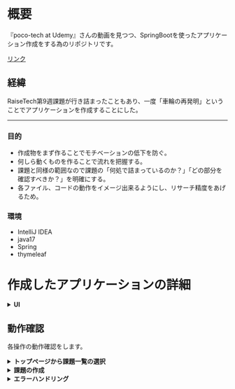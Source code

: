 # 概要

『poco-tech at Udemy』さんの動画を見つつ、SpringBootを使ったアプリケーション作成をする為のリポジトリです。

[リンク](https://www.udemy.com/course/intellij-spring-boot/)

## 経緯
RaiseTech第9週課題が行き詰まったこともあり、一度「車輪の再発明」ということでアプリケーションを作成することにした。

---

### 目的
- 作成物をまず作ることでモチベーションの低下を防ぐ。
- 何しら動くものを作ることで流れを把握する。
- 課題と同様の範囲なので課題の「何処で詰まっているのか？」「どの部分を確認すべきか？」を明確にする。
- 各ファイル、コードの動作をイメージ出来るようにし、リサーチ精度をあげるため。


### 環境
- IntelliJ IDEA
- java17
- Spring
- thymeleaf


# 作成したアプリケーションの詳細

<details>
<summary><b>UI</b></summary>

課題管理アプリケーションのトップページ。見た目はこのようになりました。ごく簡易的なものです。
<img width="733" alt="スクリーンショット 2023-07-03 12 22 27" src="https://github.com/gotokaka/IssueTrackingApp/assets/120085564/129d9415-3171-4225-b568-85830cdd830c">

課題一覧画面です。Bootstrapのdocsよりテーブルのデザインを選択しました。
<img width="1762" alt="スクリーンショット 2023-07-03 21 26 41" src="https://github.com/gotokaka/IssueTrackingApp/assets/120085564/00b03236-a863-4e7f-9cad-2d548b154ba5">

課題作成画面です。キャンセルで課題一覧画面に遷移出来ます。
<img width="1778" alt="スクリーンショット 2023-07-03 20 41 32" src="https://github.com/gotokaka/IssueTrackingApp/assets/120085564/1aa54a00-5e76-4474-b719-d16aa4d92780">


</details>


## 動作確認

各操作の動作確認をします。

<details>
<summary><b>トップページから課題一覧の選択</b></summary>
  
![課題管理APP](https://github.com/gotokaka/IssueTrackingApp/assets/120085564/6c6e6f43-d8d4-49cb-92bb-1b3e9f348451)  
トップページから一覧画面に遷移出来ます。

![APP課題詳細](https://github.com/gotokaka/IssueTrackingApp/assets/120085564/cdc66726-1f4c-4bd3-9180-451a2ca8f496)  
一覧画面の各課題を見ることが出来ます

</details>


<details>
<summary><b>課題の作成</b></summary>


![APP課題作成](https://github.com/gotokaka/IssueTrackingApp/assets/120085564/0a9515d2-01cd-43ac-b39d-b77da456c9f1)  
新しい課題を作成出来ます。課題はDBに保存されます。


</details>

<details>
<summary><b>エラーハンドリング</b></summary>

バリデーションによるエラーハンドリングも実装しました。


![APP課題作成文字サイズvali](https://github.com/gotokaka/IssueTrackingApp/assets/120085564/20742dc6-1faa-4332-b5cc-855913bb2a8d)  
文字サイズは256文字で設定しました。上限を超えるとこのようになります。


![APP課題作成vali](https://github.com/gotokaka/IssueTrackingApp/assets/120085564/745cdc2f-b0dd-4572-bdcd-35dd48e9e0fb)  
空文字を打つとエラーが出ます。



# まとめ
簡易的なアプリケーションではあるが、基礎の基礎がたくさん詰まった良い教材だった。今回取り組んで考えたことをまとめる。
- Javaを使ったアプリケーションで使われるであろう技術の基本を体感的に獲得できた。それによりより発展的な内容の理解の基礎を作れた。
- RaiseTechで学習している内容が殆どだったので、理解の進度も変わっていくと思われる。
- RaiseTechの課題の難易度が相当高いことが分かった。かつ、その難易度をクリアしなければ業界でやっていけない事も改めて自覚した。
- Git管理やGitHubのPRを整える重要性を実感できた。プロジェクトとして進める時に整然としているべき。
- Javaやフレームワークだけでなく、HTMLやDBに関する操作も同時に行うことで、Java学習のみに傾倒するべきではないと感じた。
RaiseeTech課題はその重要性から様々な技術習得を目指すが、敢えて深く触れない場合も多い。そこを自身で調査し気づき自分で学習するということ込みで「自走力」なのかもしれない。
- 初学者に於いての「模倣」は十分な学習になり得る。分からないながらも手を動かし、調べながら論理を理解しようとする並行学習は現在のレベルではまだまだやっても価値はある。
- 加えて、「基本情報技術者試験」の様な資格学習の内容も、コンピューターサイエンスを体系的に学習するものとしては有用である。本アプリ作成で言及されていた概論やロジックを理解する助力にもなった。今後も独学で継続する。

